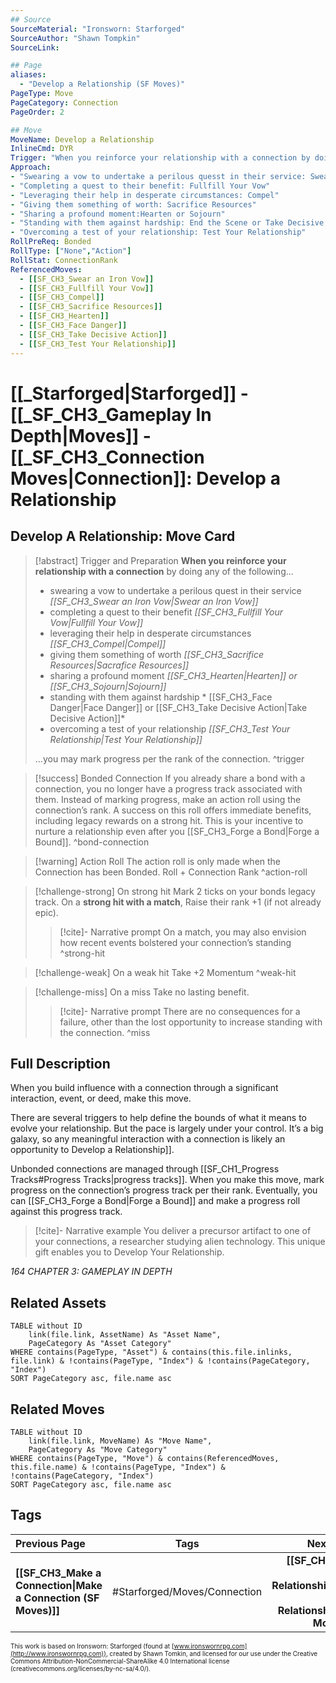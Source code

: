 ```yaml
---
## Source
SourceMaterial: "Ironsworn: Starforged"
SourceAuthor: "Shawn Tompkin"
SourceLink: 

## Page
aliases:
  - "Develop a Relationship (SF Moves)"
PageType: Move
PageCategory: Connection
PageOrder: 2

## Move
MoveName: Develop a Relationship
InlineCmd: DYR
Trigger: "When you reinforce your relationship with a connection by doing one of the following"
Approach: 
- "Swearing a vow to undertake a perilous quesst in their service: Swear an Iron Vow"
- "Completing a quest to their benefit: Fullfill Your Vow"
- "Leveraging their help in desperate circumstances: Compel"
- "Giving them something of worth: Sacrifice Resources"
- "Sharing a profound moment:Hearten or Sojourn"
- "Standing with them against hardship: End the Scene or Take Decisive Action"
- "Overcoming a test of your relationship: Test Your Relationship"
RollPreReq: Bonded
RollType: ["None","Action"]
RollStat: ConnectionRank
ReferencedMoves: 
  - [[SF_CH3_Swear an Iron Vow]]
  - [[SF_CH3_Fullfill Your Vow]]
  - [[SF_CH3_Compel]]
  - [[SF_CH3_Sacrifice Resources]]
  - [[SF_CH3_Hearten]]
  - [[SF_CH3_Face Danger]]
  - [[SF_CH3_Take Decisive Action]]
  - [[SF_CH3_Test Your Relationship]]
---
```

# [[_Starforged|Starforged]] - [[_SF_CH3_Gameplay In Depth|Moves]] - [[_SF_CH3_Connection Moves|Connection]]: Develop a Relationship
## Develop A Relationship: Move Card
>[!abstract]  Trigger and Preparation
>**When you reinforce your relationship with a connection** by doing any of the following...
> - swearing a vow to undertake a perilous quest in their service *[[SF_CH3_Swear an Iron Vow|Swear an Iron Vow]]*
 >- completing a quest to their benefit *[[SF_CH3_Fullfill Your Vow|Fullfill Your Vow]]*
 >- leveraging their help in desperate circumstances *[[SF_CH3_Compel|Compel]]*
 >- giving them something of worth *[[SF_CH3_Sacrifice Resources|Sacrafice Resources]]*
 >- sharing a profound moment *[[SF_CH3_Hearten|Hearten]] or [[SF_CH3_Sojourn|Sojourn]]*
 >- standing with them against hardship * [[SF_CH3_Face Danger|Face Danger]] or [[SF_CH3_Take Decisive Action|Take Decisive Action]]*
 >- overcoming a test of your relationship *[[SF_CH3_Test Your Relationship|Test Your Relationship]]*
 > 
 > ...you may mark progress per the rank of the connection. ^trigger

> [!success] Bonded Connection
> If you already share a bond with a connection, you no longer have a progress track associated with them. Instead of marking progress, make an action roll using the connection’s rank. A success on this roll offers immediate benefits, including legacy rewards on a strong hit. This is your incentive to nurture a relationship even after you [[SF_CH3_Forge a Bond|Forge a Bound]]. ^bond-connection

> [!warning] Action Roll
> The action roll is only made when the Connection has been Bonded.
> Roll + Connection Rank ^action-roll

> [!challenge-strong] On strong hit
> Mark 2 ticks on your bonds legacy track.
> On a **strong hit with a match**, Raise their rank +1 (if not already epic).
> >[!cite]- Narrative prompt
> >On a match, you may also envision how recent events bolstered your connection’s standing ^strong-hit

> [!challenge-weak] On a weak hit
> Take +2 Momentum ^weak-hit

> [!challenge-miss] On a miss
> Take no lasting benefit.
> >[!cite]- Narrative prompt
> >There are no consequences for a failure, other than the lost opportunity to increase standing with the connection. ^miss

## Full Description
When you build influence with a connection through a significant interaction, event, or deed, make this move.

There are several triggers to help define the bounds of what it means to evolve your relationship. But the pace is largely under your control. It’s a big galaxy, so any meaningful interaction with a connection is likely an opportunity to Develop a Relationship]]. 

Unbonded connections are managed through [[SF_CH1_Progress Tracks#Progress Tracks|progress tracks]]. When you make this move, mark progress on the connection’s progress track per their rank. Eventually, you can [[SF_CH3_Forge a Bond|Forge a Bound]] and make a progress roll against this progress track. 

> [!cite]- Narrative example
> You deliver a precursor artifact to one of your connections, a researcher studying alien technology. This unique gift enables you to Develop Your Relationship. 

*164 CHAPTER 3: GAMEPLAY IN DEPTH*

## Related Assets
```dataview
TABLE without ID
	link(file.link, AssetName) As "Asset Name",
	PageCategory As "Asset Category"
WHERE contains(PageType, "Asset") & contains(this.file.inlinks, file.link) & !contains(PageType, "Index") & !contains(PageCategory, "Index")
SORT PageCategory asc, file.name asc
```

## Related Moves
```dataview
TABLE without ID
	link(file.link, MoveName) As "Move Name",
	PageCategory As "Move Category"
WHERE contains(PageType, "Move") & contains(ReferencedMoves, this.file.name) & !contains(PageType, "Index") & !contains(PageCategory, "Index")
SORT PageCategory asc, file.name asc
```

## Tags
| Previous Page | Tags | Next Page |
|:--- |:---:| ---:|
| **[[SF_CH3_Make a Connection\|Make a Connection (SF Moves)]]** | #Starforged/Moves/Connection | **[[SF_CH3_Test Your Relationship\|Test Your Relationship (SF Moves)]]** |

<font size=-2>This work is based on Ironsworn: Starforged (found at [www.ironswornrpg.com](http://www.ironswornrpg.com)), created by Shawn Tomkin, and licensed for our use under the Creative Commons Attribution-NonCommercial-ShareAlike 4.0 International license  (creativecommons.org/licenses/by-nc-sa/4.0/).</font>